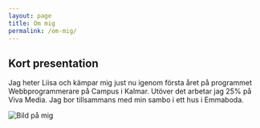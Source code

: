 ```yaml
---
layout: page
title: Om mig
permalink: /om-mig/
---
```


<div class="page-style">
    <h2>Kort presentation</h2>
    <p>Jag heter Liisa och kämpar mig just nu igenom första året på programmet Webbprogrammerare på Campus i Kalmar. Utöver det arbetar jag 25% på Viva Media. Jag bor tillsammans med min sambo i ett hus i Emmaboda.</p>
</div>
<img src="./pics/liisa.png" alt="Bild på mig">